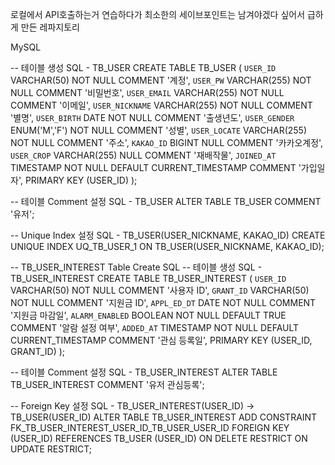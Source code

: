 로컬에서 API호출하는거 연습하다가
최소한의 세이브포인트는 남겨야겠다 싶어서 급하게 만든 레파지토리

MySQL

-- 테이블 생성 SQL - TB_USER
CREATE TABLE TB_USER
(
    `USER_ID`        VARCHAR(50)      NOT NULL    COMMENT '계정', 
    `USER_PW`        VARCHAR(255)     NOT NULL    COMMENT '비밀번호', 
    `USER_EMAIL`     VARCHAR(255)     NOT NULL    COMMENT '이메일', 
    `USER_NICKNAME`  VARCHAR(255)     NOT NULL    COMMENT '별명', 
    `USER_BIRTH`     DATE             NOT NULL    COMMENT '출생년도', 
    `USER_GENDER`    ENUM('M','F')    NOT NULL    COMMENT '성별', 
    `USER_LOCATE`    VARCHAR(255)     NOT NULL    COMMENT '주소', 
    `KAKAO_ID`       BIGINT           NULL        COMMENT '카카오계정', 
    `USER_CROP`      VARCHAR(255)     NULL        COMMENT '재배작물', 
    `JOINED_AT`      TIMESTAMP        NOT NULL    DEFAULT CURRENT_TIMESTAMP COMMENT '가입일자', 
     PRIMARY KEY (USER_ID)
);

-- 테이블 Comment 설정 SQL - TB_USER
ALTER TABLE TB_USER COMMENT '유저';

-- Unique Index 설정 SQL - TB_USER(USER_NICKNAME, KAKAO_ID)
CREATE UNIQUE INDEX UQ_TB_USER_1
    ON TB_USER(USER_NICKNAME, KAKAO_ID);


-- TB_USER_INTEREST Table Create SQL
-- 테이블 생성 SQL - TB_USER_INTEREST
CREATE TABLE TB_USER_INTEREST
(
    `USER_ID`        VARCHAR(50)    NOT NULL    COMMENT '사용자 ID', 
    `GRANT_ID`       VARCHAR(50)    NOT NULL    COMMENT '지원금 ID', 
    `APPL_ED_DT`     DATE           NOT NULL    COMMENT '지원금 마감일', 
    `ALARM_ENABLED`  BOOLEAN        NOT NULL    DEFAULT TRUE COMMENT '알람 설정 여부', 
    `ADDED_AT`       TIMESTAMP      NOT NULL    DEFAULT CURRENT_TIMESTAMP COMMENT '관심 등록일', 
     PRIMARY KEY (USER_ID, GRANT_ID)
);

-- 테이블 Comment 설정 SQL - TB_USER_INTEREST
ALTER TABLE TB_USER_INTEREST COMMENT '유저 관심등록';

-- Foreign Key 설정 SQL - TB_USER_INTEREST(USER_ID) -> TB_USER(USER_ID)
ALTER TABLE TB_USER_INTEREST
    ADD CONSTRAINT FK_TB_USER_INTEREST_USER_ID_TB_USER_USER_ID FOREIGN KEY (USER_ID)
        REFERENCES TB_USER (USER_ID) ON DELETE RESTRICT ON UPDATE RESTRICT;
